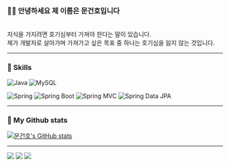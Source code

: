 ### 🙋‍♂️ 안녕하세요 제 이름은 문건호입니다

<br>
지식을 가지려면 호기심부터 가져야 한다는 말이 있습니다.<br>
제가 개발자로 살아가며 가져가고 싶은 목표 중 하나는 호기심을 잃지 않는 것입니다.

---
### 🔨 Skills
![Java](https://img.shields.io/badge/java-%23ED8B00.svg?style=for-the-badge&logo=java&logoColor=white)
![MySQL](https://img.shields.io/badge/mysql-%2300f.svg?style=for-the-badge&logo=mysql&logoColor=white)

![Spring](https://img.shields.io/badge/Spring-6DB33F.svg?style=for-the-badge&logo=Spring&logoColor=white)
![Spring Boot](https://img.shields.io/badge/-Spring%20Boot-6DB33F?style=for-the-badge&logo=spring%20boot&logoColor=white)
![Spring MVC](https://img.shields.io/badge/-Spring%20MVC-6DB33F?style=for-the-badge)
![Spring Data JPA](https://img.shields.io/badge/-Spring%20Data%20JPA-6DB33F?style=for-the-badge)

---
### 🌌 My Github stats
[![문건호's GitHub stats](https://github-readme-stats.vercel.app/api?username=mgunho18)](https://github.com/anuraghazra/github-readme-stats)

---
<div>
 <span><a href="https://godeeper.tistory.com/" target="_blank"><img src="http://img.shields.io/badge/-Tech%20blog-black?style=flat-square&logo=tistory&logoColor=white"/></a><span>
 <span><img src="https://img.shields.io/badge/mgunho18@gmail.com-EA4335?style=flat-square&logo=Gmail&logoColor=white"/><span>
   <span><img src="https://gpvc.arturio.dev/mgunho18"></span>
</div>
